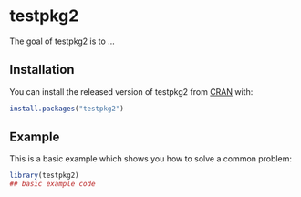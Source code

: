 
# testpkg2

<!-- badges: start -->
<!-- badges: end -->

The goal of testpkg2 is to ...

## Installation

You can install the released version of testpkg2 from [CRAN](https://CRAN.R-project.org) with:

``` r
install.packages("testpkg2")
```

## Example

This is a basic example which shows you how to solve a common problem:

``` r
library(testpkg2)
## basic example code
```

